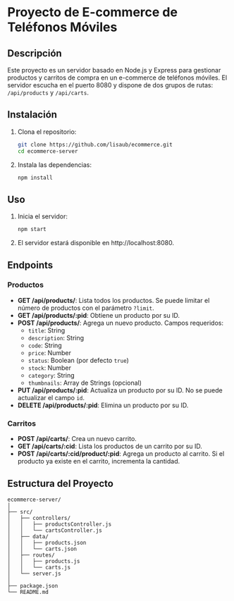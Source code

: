 # Proyecto de E-commerce de Teléfonos Móviles

## Descripción

Este proyecto es un servidor basado en Node.js y Express para gestionar productos y carritos de compra en un e-commerce de teléfonos móviles. El servidor escucha en el puerto 8080 y dispone de dos grupos de rutas: `/api/products` y `/api/carts`.

## Instalación

1. Clona el repositorio:
   ```bash
   git clone https://github.com/lisaub/ecommerce.git
   cd ecommerce-server

2. Instala las dependencias:
   ```bash
   npm install


## Uso

1. Inicia el servidor:
   ```bash
   npm start

2. El servidor estará disponible en http://localhost:8080.


## Endpoints

### Productos

- **GET /api/products/**: Lista todos los productos. Se puede limitar el número de productos con el parámetro `?limit`.
- **GET /api/products/:pid**: Obtiene un producto por su ID.
- **POST /api/products/**: Agrega un nuevo producto. Campos requeridos:
  - `title`: String
  - `description`: String
  - `code`: String
  - `price`: Number
  - `status`: Boolean (por defecto `true`)
  - `stock`: Number
  - `category`: String
  - `thumbnails`: Array de Strings (opcional)
- **PUT /api/products/:pid**: Actualiza un producto por su ID. No se puede actualizar el campo `id`.
- **DELETE /api/products/:pid**: Elimina un producto por su ID.

### Carritos

- **POST /api/carts/**: Crea un nuevo carrito.
- **GET /api/carts/:cid**: Lista los productos de un carrito por su ID.
- **POST /api/carts/:cid/product/:pid**: Agrega un producto al carrito. Si el producto ya existe en el carrito, incrementa la cantidad.

## Estructura del Proyecto

   ```
   ecommerce-server/
   │
   ├── src/
   │   ├── controllers/
   │   │   ├── productsController.js
   │   │   └── cartsController.js
   │   ├── data/
   │   │   ├── products.json
   │   │   └── carts.json
   │   ├── routes/
   │   │   ├── products.js
   │   │   └── carts.js
   │   └── server.js
   │
   ├── package.json
   └── README.md
